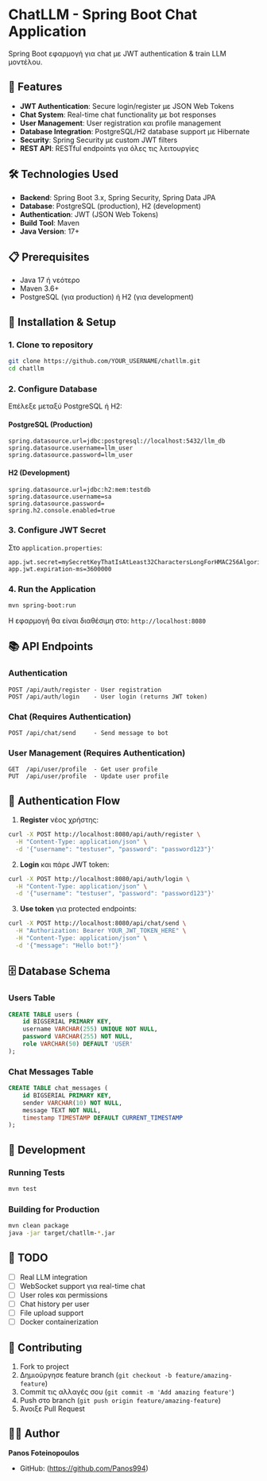 # ChatLLM - Spring Boot Chat Application

 Spring Boot εφαρμογή για chat με JWT authentication & train LLM μοντέλου.

## 🚀 Features

- **JWT Authentication**: Secure login/register με JSON Web Tokens
- **Chat System**: Real-time chat functionality με bot responses
- **User Management**: User registration και profile management
- **Database Integration**: PostgreSQL/H2 database support με Hibernate
- **Security**: Spring Security με custom JWT filters
- **REST API**: RESTful endpoints για όλες τις λειτουργίες

## 🛠️ Technologies Used

- **Backend**: Spring Boot 3.x, Spring Security, Spring Data JPA
- **Database**: PostgreSQL (production), H2 (development)
- **Authentication**: JWT (JSON Web Tokens)
- **Build Tool**: Maven
- **Java Version**: 17+

## 📋 Prerequisites

- Java 17 ή νεότερο
- Maven 3.6+
- PostgreSQL (για production) ή H2 (για development)

## 🔧 Installation & Setup

### 1. Clone το repository
```bash
git clone https://github.com/YOUR_USERNAME/chatllm.git
cd chatllm
```

### 2. Configure Database
Επέλεξε μεταξύ PostgreSQL ή H2:

#### PostgreSQL (Production)
```properties
spring.datasource.url=jdbc:postgresql://localhost:5432/llm_db
spring.datasource.username=llm_user
spring.datasource.password=llm_user
```

#### H2 (Development)
```properties
spring.datasource.url=jdbc:h2:mem:testdb
spring.datasource.username=sa
spring.datasource.password=
spring.h2.console.enabled=true
```

### 3. Configure JWT Secret
Στο `application.properties`:
```properties
app.jwt.secret=mySecretKeyThatIsAtLeast32CharactersLongForHMAC256AlgorithmSecurity
app.jwt.expiration-ms=3600000
```

### 4. Run the Application
```bash
mvn spring-boot:run
```

Η εφαρμογή θα είναι διαθέσιμη στο: `http://localhost:8080`

## 📚 API Endpoints

### Authentication
```
POST /api/auth/register - User registration
POST /api/auth/login    - User login (returns JWT token)
```

### Chat (Requires Authentication)
```
POST /api/chat/send     - Send message to bot
```

### User Management (Requires Authentication)  
```
GET  /api/user/profile  - Get user profile
PUT  /api/user/profile  - Update user profile
```

## 🔐 Authentication Flow

1. **Register** νέος χρήστης:
```bash
curl -X POST http://localhost:8080/api/auth/register \
  -H "Content-Type: application/json" \
  -d '{"username": "testuser", "password": "password123"}'
```

2. **Login** και πάρε JWT token:
```bash
curl -X POST http://localhost:8080/api/auth/login \
  -H "Content-Type: application/json" \
  -d '{"username": "testuser", "password": "password123"}'
```

3. **Use token** για protected endpoints:
```bash
curl -X POST http://localhost:8080/api/chat/send \
  -H "Authorization: Bearer YOUR_JWT_TOKEN_HERE" \
  -H "Content-Type: application/json" \
  -d '{"message": "Hello bot!"}'
```

## 🗄️ Database Schema

### Users Table
```sql
CREATE TABLE users (
    id BIGSERIAL PRIMARY KEY,
    username VARCHAR(255) UNIQUE NOT NULL,
    password VARCHAR(255) NOT NULL,
    role VARCHAR(50) DEFAULT 'USER'
);
```

### Chat Messages Table  
```sql
CREATE TABLE chat_messages (
    id BIGSERIAL PRIMARY KEY,
    sender VARCHAR(10) NOT NULL,
    message TEXT NOT NULL,
    timestamp TIMESTAMP DEFAULT CURRENT_TIMESTAMP
);
```

## 🔧 Development

### Running Tests
```bash
mvn test
```

### Building for Production
```bash
mvn clean package
java -jar target/chatllm-*.jar
```

## 📝 TODO

- [ ] Real LLM integration
- [ ] WebSocket support για real-time chat
- [ ] User roles και permissions
- [ ] Chat history per user
- [ ] File upload support
- [ ] Docker containerization

## 🤝 Contributing

1. Fork το project
2. Δημιούργησε feature branch (`git checkout -b feature/amazing-feature`)
3. Commit τις αλλαγές σου (`git commit -m 'Add amazing feature'`)
4. Push στο branch (`git push origin feature/amazing-feature`)
5. Άνοιξε Pull Request



## 👨‍💻 Author

**Panos Foteinopoulos**
- GitHub: (https://github.com/Panos994)

